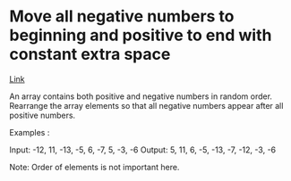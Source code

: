 # Move all negative numbers to beginning and positive to end with constant extra space

[Link](https://www.geeksforgeeks.org/move-negative-numbers-beginning-positive-end-constant-extra-space/)

An array contains both positive and negative numbers in random order. Rearrange the array elements so that all negative numbers appear after all positive numbers.

Examples : 

Input: -12, 11, -13, -5, 6, -7, 5, -3, -6
Output: 5,  11,  6, -5, -13, -7, -12, -3, -6

Note: Order of elements is not important here.